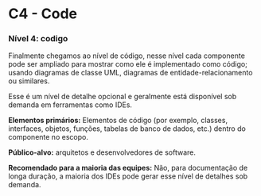 # C4 - Code

### **Nível 4: codigo**

Finalmente chegamos ao nível de código, nesse nível cada componente pode ser ampliado para mostrar como ele é implementado como código; usando diagramas de classe UML, diagramas de entidade-relacionamento ou similares.

Esse é um nível de detalhe opcional e geralmente está disponível sob demanda em ferramentas como IDEs. 

**Elementos primários:** Elementos de código (por exemplo, classes, interfaces, objetos, funções, tabelas de banco de dados, etc.) dentro do componente no escopo.

**Público-alvo:** arquitetos e desenvolvedores de software.

**Recomendado para a maioria das equipes:** Não, para documentação de longa duração, a maioria dos IDEs pode gerar esse nível de detalhes sob demanda.
